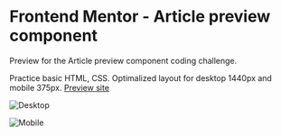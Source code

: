 # Frontend Mentor - Article preview component

Preview for the Article preview component coding challenge.

Practice basic HTML, CSS. Optimalized layout for desktop 1440px and mobile 375px.
[Preview site](https://fylo-data-storage-component-of9v29eu7.vercel.app/)

![Desktop](./images/solution-desktop-fylo-data-storage-component.png "Desktop 1440px")

![Mobile](./images/solution-mobile-fylo-data-storage-component.png "Mobile 375px")
